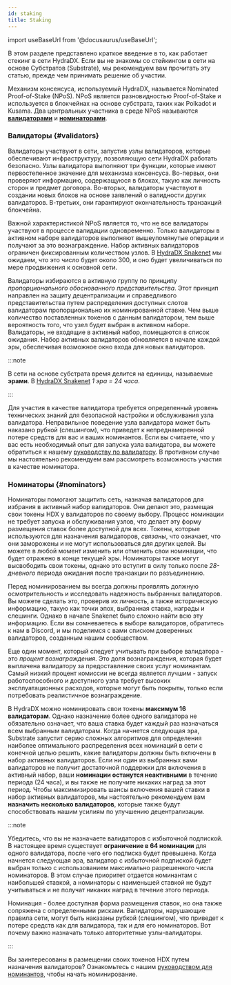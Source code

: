 ```yaml
---
id: staking
title: Staking
---
```


import useBaseUrl from '@docusaurus/useBaseUrl';

В этом разделе представлено краткое введение в то, как работает стекинг в сети HydraDX. Если вы не знакомы со стейкингом в сети на основе Субстратов (Substrate), мы рекомендуем вам прочитать эту статью, прежде чем принимать решение об участии.

Механизм консенсуса, используемый HydraDX, называется Nominated Proof-of-Stake (NPoS). NPoS является разновидностью Proof-of-Stake и используется в блокчейнах на основе субстрата, таких как Polkadot и Kusama. Два центральных участника в среде NPoS называются [**валидаторами**](#validators) и [**номинаторами**](#nominators).

### Валидаторы {#validators}

Валидаторы участвуют в сети, запустив узлы валидаторов, которые обеспечивают инфраструктуру, позволяющую сети HydraDX работать безопасно. Узлы валидатора выполняют три функции, которые имеют первостепенное значение для механизма консенсуса. Во-первых, они проверяют информацию, содержащуюся в блоках, такую как личность сторон и предмет договора. Во-вторых, валидаторы участвуют в создании новых блоков на основе заявлений о валидности других валидаторов. В-третьих, они гарантируют окончательность транзакций блокчейна.

Важной характеристикой NPoS является то, что не все валидаторы участвуют в процессе валидации одновременно. Только валидаторы в активном наборе валидаторов выполняют вышеупомянутые операции и получают за это вознаграждение. Набор активных валидаторов ограничен фиксированным количеством узлов. В [HydraDX Snakenet](/snakenet) мы ожидаем, что это число будет около 300, и оно будет увеличиваться по мере продвижения к основной сети.

Валидаторы избираются в активную группу по принципу *пропорционального обоснованного представительства*. Этот принцип направлен на защиту децентрализации и справедливого представительства путем распределения доступных слотов валидаторам пропорционально их номинированной ставке. Чем выше количество поставленных токенов с данным валидатором, тем выше вероятность того, что узел будет выбран в активном наборе. Валидаторы, не входящие в активный набор, помещаются в список ожидания. Набор активных валидаторов обновляется в начале каждой эры, обеспечивая возможное окно входа для новых валидаторов.

:::note

В сети на основе субстрата время делится на единицы, называемые **эрами**. В [HydraDX Snakenet](/snakenet) *1 эра = 24 часа*.

:::

Для участия в качестве валидатора требуется определенный уровень технических знаний для безопасной настройки и обслуживания узла валидатора. Неправильное поведение узла валидатора может быть наказано рубкой (слешингом), что приведет к непреднамеренной потере средств для вас и ваших номинантов. Если вы считаете, что у вас есть необходимый опыт для запуска узла валидатора, вы можете обратиться к нашему [руководству по валидатору](/node_setup). В противном случае мы настоятельно рекомендуем вам рассмотреть возможность участия в качестве номинатора.

### Номинаторы {#nominators}

Номинаторы помогают защитить сеть, назначая валидаторов для избрания в активный набор валидаторов. Они делают это, размещая свои токены HDX у валидаторов по своему выбору. Процесс номинации не требует запуска и обслуживания узлов, что делает эту форму размещения ставок более доступной для всех. Токены, которые используются для назначения валидаторов, *связаны*, что означает, что они заморожены и не могут использоваться для других целей. Вы можете в любой момент изменить или отменить свои номинации, что будет отражено в конце текущей эры. Номинаторы также могут высвободить свои токены, однако это вступит в силу только после *28-дневного* периода ожидания после транзакции по разъединению.

Перед номинированием вы всегда должны проявлять должную осмотрительность и исследовать надежность выбранных валидаторов. Вы можете сделать это, проверив их личность, а также историческую информацию, такую как точки эпох, выбранная ставка, награды и слешинги. Однако в начале Snakenet было сложно найти всю эту информацию. Если вы сомневаетесь в выборе валидаторов, обратитесь к нам в Discord, и мы поделимся с вами списком доверенных валидаторов, созданным нашим сообществом.

Еще один момент, который следует учитывать при выборе валидатора - это *процент вознаграждения*. Это доля вознаграждения, которая будет выплачена валидатору за предоставление своих услуг номинантам. Самый низкий процент комиссии не всегда является лучшим - запуск работоспособного и доступного узла требует высоких эксплуатационных расходов, которые могут быть покрыты, только если потребовать реалистичное вознаграждение.

В HydraDX можно номинировать свои токены **максимум 16 валидаторам**. Однако назначение более одного валидатора не обязательно означает, что ваша ставка будет каждый раз назначаться всем выбранным валидаторам. Когда начнется следующая эра, Substrate запустит серию сложных алгоритмов для определения наиболее оптимального распределения всех номинаций в сети с конечной целью решить, какие валидаторы должны быть включены в набор активных валидаторов. Если ни один из выбранных вами валидаторов не получит достаточной поддержки для включения в активный набор, ваши **номинации останутся неактивными** в течение периода (24 часа), и вы также не получите никаких наград за этот период. Чтобы максимизировать шансы включения вашей ставки в набор активных валидаторов, мы настоятельно рекомендуем вам **назначить несколько валидаторов**, которые также будут способствовать нашим усилиям по улучшению децентрализации.

:::note

Убедитесь, что вы не назначаете валидаторов с избыточной подпиской. В настоящее время существует **ограничение в 64 номинации** для одного валидатора, после чего его подписка будет превышена. Когда начнется следующая эра, валидатор с избыточной подпиской будет выбран только с использованием максимально разрешенного числа номинаторов. В этом случае приоритет отдается номинантам с наибольшей ставкой, а номинаторы с наименьшей ставкой не будут учитываться и не получат никаких наград в течение этого периода.

Номинация - более доступная форма размещения ставок, но она также сопряжена с определенными рисками. Валидаторы, нарушающие правила сети, могут быть наказаны рубкой (слешингом), что приведет к потере средств как для валидатора, так и для его номинаторов. Вот почему важно назначать только авторитетные узлы-валидаторы.

:::

Вы заинтересованы в размещении своих токенов HDX путем назначения валидаторов? Ознакомьтесь с нашим [руководством для номинантов](/start_nominating), чтобы начать номинирование.
